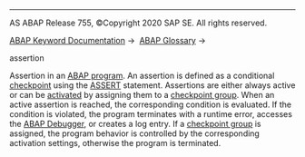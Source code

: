   

* * *

AS ABAP Release 755, ©Copyright 2020 SAP SE. All rights reserved.

[ABAP Keyword Documentation](javascript:call_link\('abenabap.htm'\)) →  [ABAP Glossary](javascript:call_link\('abenabap_glossary.htm'\)) → 

assertion

Assertion in an [ABAP program](javascript:call_link\('abenabap_program_glosry.htm'\) "Glossary Entry"). An assertion is defined as a conditional [checkpoint](javascript:call_link\('abencheckpoint_glosry.htm'\) "Glossary Entry") using the [ASSERT](javascript:call_link\('abapassert.htm'\)) statement. Assertions are either always active or can be [activated](javascript:call_link\('abenactivatable_checkpoint_glosry.htm'\) "Glossary Entry") by assigning them to a [checkpoint group](javascript:call_link\('abencheckpoint_group_glosry.htm'\) "Glossary Entry"). When an active assertion is reached, the corresponding condition is evaluated. If the condition is violated, the program terminates with a runtime error, accesses the [ABAP Debugger](javascript:call_link\('abenabap_debugger_glosry.htm'\) "Glossary Entry"), or creates a log entry. If a [checkpoint group](javascript:call_link\('abencheckpoint_group_glosry.htm'\) "Glossary Entry") is assigned, the program behavior is controlled by the corresponding activation settings, otherwise the program is terminated.